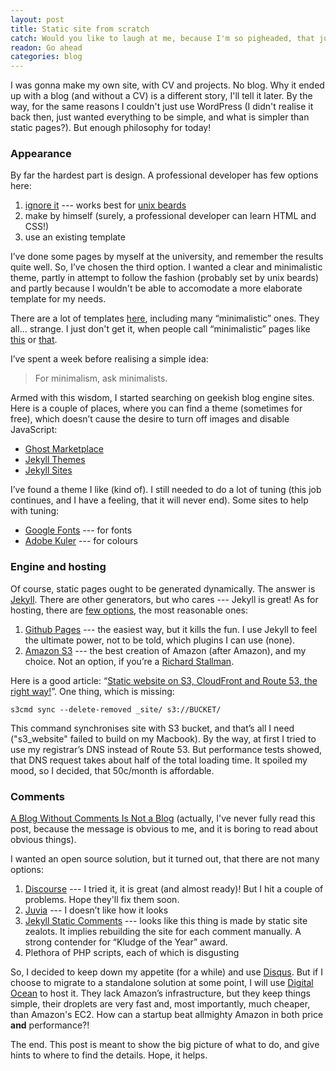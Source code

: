 ```yaml
---
layout: post
title: Static site from scratch
catch: Would you like to laugh at me, because I'm so pigheaded, that just didn't want to use WordPress and gave myself a lot of trouble? 
readon: Go ahead
categories: blog
---
```


I was gonna make my own site, with CV and projects. No blog. Why it ended up with a blog (and without a CV) is a different story, I'll tell it later. By the way, for the same reasons I couldn't just use WordPress (I didn't realise it back then, just wanted everything to be simple, and what is simpler than static pages?). But enough philosophy for today! 

### Appearance

By far the hardest part is design. A professional developer has few options here:

1. [ignore it](http://www.cs.princeton.edu/~bwk/) --- works best for [unix beards](http://www.usenix.org.uk/content/unix_beards.html)
2. make by himself (surely, a professional developer can learn HTML and CSS!)
3. use an existing template

I’ve done some pages by myself at the university, and remember the results quite well. So, I’ve chosen the third option. I wanted a clear and minimalistic theme, partly in attempt to follow the fashion (probably set by unix beards) and partly because I wouldn't be able to accomodate a more elaborate template for mу needs. 

There are a lot of templates [here](http://themeforest.net), including many “minimalistic” ones. They all... strange. I just don't get it, when people call “minimalistic” pages like [this](http://www.bluthemes.com/themes/breeze/) or [that](http://www.subsolardesigns.com/impacto/index.html). 

I’ve spent a week before realising a simple idea:

> For minimalism, ask minimalists.
 
Armed with this wisdom, I started searching on geekish blog engine sites. Here is a couple of places, where you can find a theme (sometimes for free), which doesn’t cause the desire to turn off images and disable JavaScript:

* [Ghost Marketplace](http://marketplace.ghost.org)
* [Jekyll Themes](http://jekyllthemes.org)
* [Jekyll Sites](https://github.com/jekyll/jekyll/wiki/Sites)

I’ve found a theme I like (kind of). I still needed to do a lot of tuning (this job continues, and I have a feeling, that it will never end). Some sites to help with tuning:

* [Google Fonts](https://www.google.com/fonts) --- for fonts
* [Adobe Kuler](https://kuler.adobe.com) --- for colours 

### Engine and hosting

Of course, static pages ought to be generated dynamically. The answer is [Jekyll](http://jekyllrb.com). There are other generators, but who cares --- Jekyll is great! As for hosting, there are [few options](http://jekyllrb.com/docs/deployment-methods/), the most reasonable ones:

1. [Github Pages](https://pages.github.com) --- the easiest way, but it kills the fun. I use Jekyll to feel the ultimate power, not to be told, which plugins I can use (none).
2. [Amazon S3](http://aws.amazon.com/s3/) --- the best creation of Amazon (after Amazon), and my choice. Not an option, if you’re a [Richard Stallman](http://stallman.org/amazon.html).

Here is a good article: “[Static website on S3, CloudFront and Route 53, the right way!](http://www.michaelgallego.fr/blog/2013/08/27/static-website-on-s3-cloudfront-and-route-53-the-right-way/)”. One thing, which is missing:

    s3cmd sync --delete-removed _site/ s3://BUCKET/

This command synchronises site with S3 bucket, and that’s all I need ("s3_website" failed to build on my Macbook). By the way, at first I tried to use my registrar’s DNS instead of Route 53. But performance tests showed, that DNS request takes about half of the total loading time. It spoiled my mood, so I decided, that 50c/month is affordable. 

### Comments

[A Blog Without Comments Is Not a Blog](http://blog.codinghorror.com/a-blog-without-comments-is-not-a-blog/) (actually, I've never fully read this post, because the message is obvious to me, and it is boring to read about obvious things).

I wanted an open source solution, but it turned out, that there are not many options:

1. [Discourse](http://www.discourse.org) --- I tried it, it is great (and almost ready)! But I hit a couple of problems. Hope they'll fix them soon.
2. [Juvia](https://github.com/phusion/juvia) --- I doesn’t like how it looks
3. [Jekyll Static Comments](https://github.com/mpalmer/jekyll-static-comments) --- looks like this thing is made by static site zealots. It implies rebuilding the site for each comment manually. A strong contender for “Kludge of the Year” award.
4. Plethora of PHP scripts, each of which is disgusting

So, I decided to keep down my appetite (for a while) and use [Disqus](http://disqus.com). But if I choose to migrate to a standalone solution at some point, I will use [Digital Ocean](https://www.digitalocean.com) to host it. They lack Amazon’s infrastructure, but they keep things simple, their droplets are very fast and, most importantly, much cheaper, than Amazon's EC2. How can a startup beat allmighty Amazon in both price **and** performance?!

The end. This post is meant to show the big picture of what to do, and give hints to where to find the details. Hope, it helps. 
